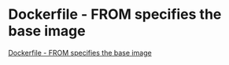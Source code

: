 # Dockerfile - FROM specifies the base image
[Dockerfile - FROM specifies the base image](https://aiwithcloud.com/2022/09/19/dockerfile___from_specifies_the_base_image/)